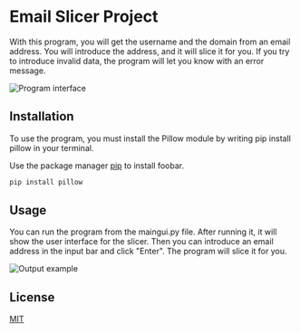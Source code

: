 # Email Slicer Project

With this program, you will get the username and the domain from an email address. You will introduce the address, and it will slice it for you.
If you try to introduce invalid data, the program will let you know with an error message.

![Program interface](https://user-images.githubusercontent.com/82436702/183360078-7af2b9fe-7fe9-47cc-af58-48b52308255d.png)

## Installation

To use the program, you must install the Pillow module by writing pip install pillow in your terminal.

Use the package manager [pip](https://pip.pypa.io/en/stable/) to install foobar.

```bash
pip install pillow
```

## Usage

You can run the program from the maingui.py file. After running it, it will show the user interface for the slicer. Then you can introduce an email address in the input bar and click "Enter". The program will slice it for you.

![Output example](https://user-images.githubusercontent.com/82436702/183360170-dc09d535-7260-4c2b-ba71-bc153cc574a2.png)

## License
[MIT](https://choosealicense.com/licenses/mit/)
